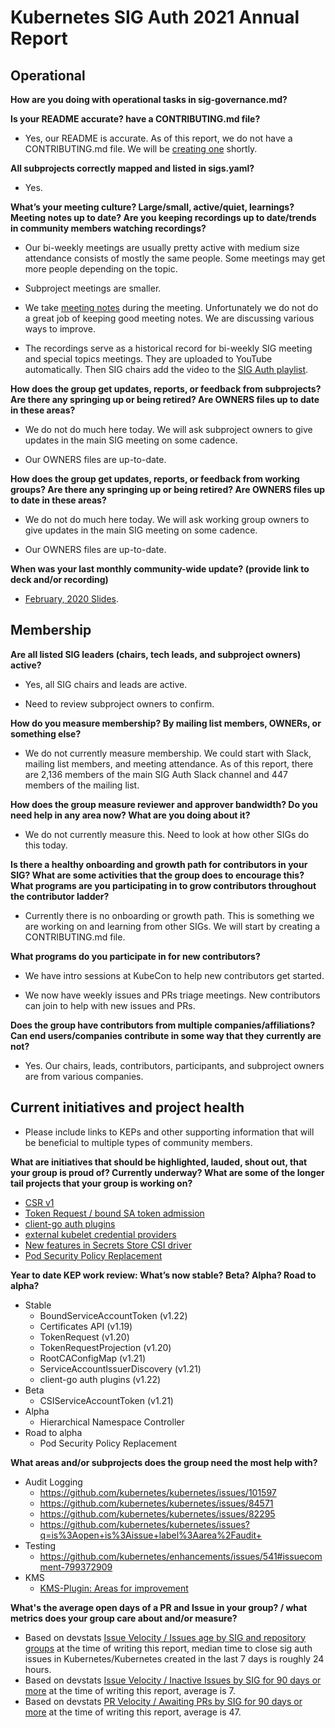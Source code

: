 # Kubernetes SIG Auth 2021 Annual Report

## Operational

**How are you doing with operational tasks in sig-governance.md?**

**Is your README accurate? have a CONTRIBUTING.md file?**

 - Yes, our README is accurate. As of this report, we do not have a CONTRIBUTING.md file. We will be [creating one](https://github.com/kubernetes/community/issues/5760) shortly.

**All subprojects correctly mapped and listed in sigs.yaml?**

 - Yes.

**What’s your meeting culture? Large/small, active/quiet, learnings? Meeting notes up to date? Are you keeping recordings up to date/trends in community members watching recordings?**

 - Our bi-weekly meetings are usually pretty active with medium size attendance consists of mostly the same people. Some meetings may get more people depending on the topic.

 - Subproject meetings are smaller.

 - We take [meeting notes](https://docs.google.com/document/d/1woLGRoONE3EBVx-wTb4pvp4CI7tmLZ6lS26VTbosLKM/edit#) during the meeting. Unfortunately we do not do a great job of keeping good meeting notes. We are discussing various ways to improve. 

 - The recordings serve as a historical record for bi-weekly SIG meeting and special topics meetings. They are uploaded to YouTube automatically. Then SIG chairs add the video to the [SIG Auth playlist](https://www.youtube.com/playlist?list=PL69nYSiGNLP0VMOZ-V7-5AchXTHAQFzJw).

**How does the group get updates, reports, or feedback from subprojects? Are there any springing up or being retired? Are OWNERS files up to date in these areas?**

 - We do not do much here today. We will ask subproject owners to give updates in the main SIG meeting on some cadence. 
 
 - Our OWNERS files are up-to-date.

**How does the group get updates, reports, or feedback from working groups? Are there any springing up or being retired? Are OWNERS files up to date in these areas?**

 - We do not do much here today. We will ask working group owners to give updates in the main SIG meeting on some cadence. 
 
 - Our OWNERS files are up-to-date.

**When was your last monthly community-wide update? (provide link to deck and/or recording)**

 - [February, 2020 Slides](https://docs.google.com/presentation/d/1HBMqr5V79S8BSrSMAxPdQiyyCL9byBBWj2D4WrR3hPY).

## Membership

**Are all listed SIG leaders (chairs, tech leads, and subproject owners) active?**

- Yes, all SIG chairs and leads are active.

- Need to review subproject owners to confirm.

**How do you measure membership? By mailing list members, OWNERs, or something else?**

- We do not currently measure membership. We could start with Slack, mailing list members, and meeting attendance. As of this report, there are 2,136 members of the main SIG Auth Slack channel and 447 members of the mailing list. 

**How does the group measure reviewer and approver bandwidth? Do you need help in any area now? What are you doing about it?**

- We do not currently measure this. Need to look at how other SIGs do this today.

**Is there a healthy onboarding and growth path for contributors in your SIG? What are some activities that the group does to encourage this? What programs are you participating in to grow contributors throughout the contributor ladder?**

- Currently there is no onboarding or growth path. This is something we are working on and learning from other SIGs. We will start by creating a CONTRIBUTING.md file.

**What programs do you participate in for new contributors?**

- We have intro sessions at KubeCon to help new contributors get started.

- We now have weekly issues and PRs triage meetings. New contributors can join to help with new issues and PRs. 

**Does the group have contributors from multiple companies/affiliations? Can end users/companies contribute in some way that they currently are not?**

- Yes. Our chairs, leads, contributors, participants, and subproject owners are from various companies.

## Current initiatives and project health

- Please include links to KEPs and other supporting information that will be beneficial to multiple types of community members. 

**What are initiatives that should be highlighted, lauded, shout out, that your group is proud of? Currently underway? What are some of the longer tail projects that your group is working on?**

- [CSR v1](https://github.com/kubernetes/enhancements/tree/master/keps/sig-auth/1513-certificate-signing-request)
- [Token Request / bound SA token admission](https://github.com/kubernetes/enhancements/tree/master/keps/sig-auth/1205-bound-service-account-tokens)
- [client-go auth plugins](https://github.com/kubernetes/enhancements/blob/master/keps/sig-auth/541-external-credential-providers)
- [external kubelet credential providers](https://github.com/kubernetes/enhancements/blob/master/keps/sig-node/2133-kubelet-credential-providers)
- [New features in Secrets Store CSI driver](https://secrets-store-csi-driver.sigs.k8s.io/introduction.html#features)
- [Pod Security Policy Replacement](https://github.com/kubernetes/enhancements/issues/2579)

**Year to date KEP work review: What’s now stable? Beta? Alpha? Road to alpha?**

- Stable
    - BoundServiceAccountToken (v1.22)
    - Certificates API (v1.19)
    - TokenRequest (v1.20)
    - TokenRequestProjection (v1.20)
    - RootCAConfigMap (v1.21)
    - ServiceAccountIssuerDiscovery (v1.21)
    - client-go auth plugins (v1.22)
- Beta
    - CSIServiceAccountToken (v1.21)
- Alpha
    - Hierarchical Namespace Controller
- Road to alpha
    - Pod Security Policy Replacement

**What areas and/or subprojects does the group need the most help with?**

- Audit Logging
    - https://github.com/kubernetes/kubernetes/issues/101597
    - https://github.com/kubernetes/kubernetes/issues/84571
    - https://github.com/kubernetes/kubernetes/issues/82295
    - https://github.com/kubernetes/kubernetes/issues?q=is%3Aopen+is%3Aissue+label%3Aarea%2Faudit+
- Testing
    - https://github.com/kubernetes/enhancements/issues/541#issuecomment-799372909
- KMS
    - [KMS-Plugin: Areas for improvement](https://docs.google.com/document/d/1-WHXX_Dh_MNcJb2QJxF0gOAvLjh0fAnc3QrylWdMZJA/edit)

**What's the average open days of a PR and Issue in your group? / what metrics does your group care about and/or measure?**

- Based on devstats [Issue Velocity / Issues age by SIG and repository groups](https://k8s.devstats.cncf.io/d/15/issues-age-by-sig-and-repository-groups?orgId=1&var-period=d7&var-repogroup_name=Kubernetes&var-sig_name=auth&var-kind_name=All&var-prio_name=All) at the time of writing this report, median time to close sig auth issues in Kubernetes/Kubernetes created in the last 7 days is roughly 24 hours.  
- Based on devstats [Issue Velocity / Inactive Issues by SIG for 90 days or more](https://k8s.devstats.cncf.io/d/73/inactive-issues-by-sig?orgId=1&var-sigs=%22auth%22) at the time of writing this report, average is 7.  
- Based on devstats [PR Velocity / Awaiting PRs by SIG for 90 days or more](https://k8s.devstats.cncf.io/d/70/awaiting-prs-by-sig?orgId=1&var-sigs=%22auth%22) at the time of writing this report, average is 47.  
